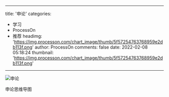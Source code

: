 
---
title: '申论'
categories: 
 - 学习
 - ProcessOn
 - 推荐
headimg: 'https://img.processon.com/chart_image/thumb/5f57254763768959e2db113f.png'
author: ProcessOn
comments: false
date: 2022-02-08 05:18:24
thumbnail: 'https://img.processon.com/chart_image/thumb/5f57254763768959e2db113f.png'
---

<div>   
<img class="thumb" alt="申论" src="https://img.processon.com/chart_image/thumb/5f57254763768959e2db113f.png" referrerpolicy="no-referrer">
<p>申论思维导图</p>  
</div>
            